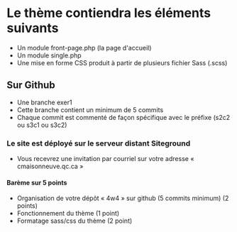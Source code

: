 # Le thème contiendra les éléments suivants
- Un module front-page.php (la page d'accueil)
- Un module single.php
- Une mise en forme CSS produit à partir de plusieurs fichier Sass (.scss)
## Sur Github
- Une branche exer1
- Cette branche contient un minimum de 5 commits
- Chaque commit est commenté de façon spécifique avec le préfixe (s2c2 ou s3c1 ou s3c2)
### Le site est déployé sur le serveur distant Siteground
- Vous recevrez une invitation par courriel sur votre adresse « cmaisonneuve.qc.ca »
#### Barème sur 5 points
- Organisation de votre dépôt « 4w4 » sur github (5 commits minimum) (2 points)
- Fonctionnement du thème (1 point)
- Formatage sass/css du thème (2 point)